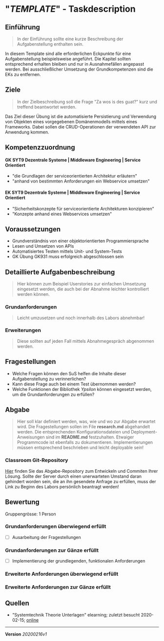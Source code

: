 # "*TEMPLATE*" - Taskdescription

## Einführung
> In der Einführung sollte eine kurze Beschreibung der Aufgabenstellung enthalten sein.

In diesem Template sind alle erforderlichen Eckpunkte für eine Aufgabenstellung beispielsweise angeführt. Die Kapitel sollten entsprechend erhalten bleiben und nur in Ausnahmefällen angepasst werden. Bei ausschließlicher Umsetzung der Grundkompetenzen sind die EKs zu entfernen.

## Ziele
> In der Zielbeschreibung soll die Frage "Za wos is des guat?" kurz und treffend beantwortet werden.

Das Ziel dieser Übung ist die automatisierte Persistierung und Verwendung von Objekten eines vorgegebenen Domänenmodells mittels eines Frameworks. Dabei sollen die CRUD-Operationen der verwendeten API zur Anwendung kommen.

## Kompetenzzuordnung
#### GK SYT9 Dezentrale Systeme | Middleware Engineering | Service Orientiert
* "die Grundlagen der serviceorientierten Architektur erläutern"
* "anhand von bestimmten Anforderungen ein Webservice umsetzen"

#### EK SYT9 Dezentrale Systeme | Middleware Engineering | Service Orientiert
* "Sicherheitskonzepte für serviceorientierte Architekturen konzipieren"
* "Konzepte anhand eines Webservices umsetzen"

## Voraussetzungen
* Grundverständnis von einer objektorientierten Programmiersprache
* Lesen und Umsetzen von APIs
* Automatisiertes Testen mittels Unit- und System-Tests
* GK Übung GK931 muss erfolgreich abgeschlossen sein

## Detaillierte Aufgabenbeschreibung
> Hier können zum Beispiel Userstories zur einfachen Umsetzung eingesetzt werden, die auch bei der Abnahme leichter kontrolliert werden können.

### Grundanforderungen
> Leicht umzusetzen und noch innerhalb des Labors abnehmbar!

### Erweiterungen
> Diese sollten auf jeden Fall mittels Abnahmegespräch abgenommen werden.

## Fragestellungen
* Welche Fragen können den SuS helfen die Inhalte dieser Aufgabenstellung zu verinnerlichen?
* Kann diese Frage auch bei einem Test übernommen werden?
* Welche Funktionen der Bibliothek *Ypsilon* können eingesetzt werden, um die Grundanforderungen zu erfüllen?

## Abgabe
> Hier soll klar definiert werden, was, wie und wo zur Abgabe erwartet wird.
Die Fragestellungen sollen im File **research.md** abgehandelt werden. Die entsprechenden Konfigurationsdateien und Deployment-Anweisungen sind im **README.md** festzuhalten. Etwaiger Programmcode ist ebenfalls zu dokumentieren. Implementierungen müssen entsprechend beschrieben und leicht deployable sein!

### Classroom Git-Repository
[Hier](https://github.com/500) finden Sie das Abgabe-Repository zum Entwickeln und Commiten Ihrer Lösung. Sollte der Server durch einen unerwarteten Umstand daran gehindert worden sein, die an ihn gesendete Anfrage zu erfüllen, muss der Link zu Beginn des Labors persönlich beantragt werden!

## Bewertung
Gruppengrösse: 1 Person
### Grundanforderungen **überwiegend erfüllt**
- [ ] Ausarbeitung der Fragestellungen
### Grundanforderungen **zur Gänze erfüllt**
- [ ] Implementierung der grundlegenden, funktionalen Anforderungen
### Erweiterte Anforderungen **überwiegend erfüllt**
### Erweiterte Anforderungen **zur Gänze erfüllt**

## Quellen
* "Systemtechnik Theorie Unterlagen" elearning; zuletzt besucht 2020-02-15; [online](https://elearning.tgm.ac.at/course/view.php?id=1939)

---
**Version** *20200216v1*

